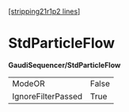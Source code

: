 [[stripping21r1p2 lines]](./stripping21r1p2-index)

# StdParticleFlow

**GaudiSequencer/StdParticleFlow**

|                    |       |
|--------------------|-------|
| ModeOR             | False |
| IgnoreFilterPassed | True  |
